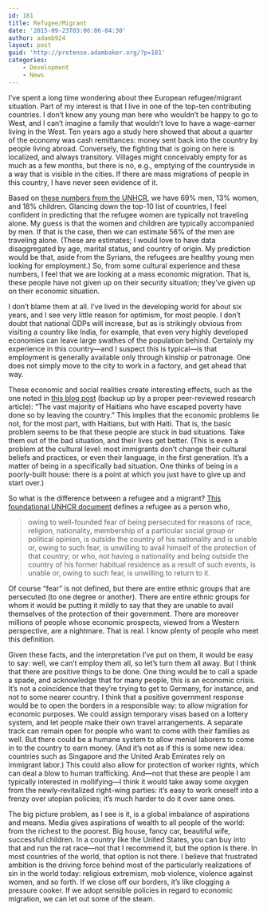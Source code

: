 ```yaml
---
id: 181
title: Refugee/Migrant
date: '2015-09-23T03:06:06-04:30'
author: adamb924
layout: post
guid: 'http://pretense.adambaker.org/?p=181'
categories:
    - Development
    - News
---
```


I’ve spent a long time wondering about thee European refugee/migrant situation. Part of my interest is that I live in one of the top-ten contributing countries. I don’t know any young man here who wouldn’t be happy to go to West, and I can’t imagine a family that wouldn’t love to have a wage-earner living in the West. Ten years ago a study here showed that about a quarter of the economy was cash remittances: money sent back into the country by people living abroad. Conversely, the fighting that is going on here is localized, and always transitory. Villages might conceivably empty for as much as a few months, but there is no, e.g., emptying of the countryside in a way that is visible in the cities. If there are mass migrations of people in this country, I have never seen evidence of it.

Based on [these numbers from the UNHCR](http://data.unhcr.org/mediterranean/regional.php), we have 69% men, 13% women, and 18% children. Glancing down the top-10 list of countries, I feel confident in predicting that the refugee women are typically not traveling alone. My guess is that the women and children are typically accompanied by men. If that is the case, then we can estimate 56% of the men are traveling alone. (These are estimates; I would love to have data disaggregated by age, marital status, and country of origin. My prediction would be that, aside from the Syrians, the refugees are healthy young men looking for employment.) So, from some cultural experience and these numbers, I feel that we are looking at a mass economic migration. That is, these people have not given up on their security situation; they’ve given up on their economic situation.

I don’t blame them at all. I’ve lived in the developing world for about six years, and I see very little reason for optimism, for most people. I don’t doubt that national GDPs will increase, but as is strikingly obvious from visiting a country like India, for example, that even very highly developed economies can leave large swathes of the population behind. Certainly my experience in this country—and I suspect this is typical—is that employment is generally available only through kinship or patronage. One does not simply move to the city to work in a factory, and get ahead that way.

These economic and social realities create interesting effects, such as the one noted in [this blog post](http://foreignpolicy.com/2010/01/27/let-them-leave/) (backup up by a proper peer-reviewed research article): “The vast majority of Haitians who have escaped poverty have done so by leaving the country.” This implies that the economic problems lie not, for the most part, with Haitians, but with Haiti. That is, the basic problem seems to be that these people are stuck in bad situations. Take them out of the bad situation, and their lives get better. (This is even a problem at the cultural level: most immigrants don’t change their cultural beliefs and practices, or even their language, in the first generation. It’s a matter of being in a specifically bad situation. One thinks of being in a poorly-built house: there is a point at which you just have to give up and start over.)

So what is the difference between a refugee and a migrant? [This foundational UNHCR document](http://www.unhcr.org/pages/49da0e466.html) defines a refugee as a person who,

> owing to well-founded fear of being persecuted for reasons of race, religion, nationality, membership of a particular social group or political opinion, is outside the country of his nationality and is unable or, owing to such fear, is unwilling to avail himself of the protection of that country; or who, not having a nationality and being outside the country of his former habitual residence as a result of such events, is unable or, owing to such fear, is unwilling to return to it.

Of course “fear” is not defined, but there are entire ethnic groups that are persecuted (to one degree or another). There are entire ethnic groups for whom it would be putting it mildly to say that they are unable to avail themselves of the protection of their government. There are moreover millions of people whose economic prospects, viewed from a Western perspective, are a nightmare. That is real. I know plenty of people who meet this definition.

Given these facts, and the interpretation I’ve put on them, it would be easy to say: well, we can’t employ them all, so let’s turn them all away. But I think that there are positive things to be done. One thing would be to call a spade a spade, and acknowledge that for many people, this is an economic crisis. It’s not a coincidence that they’re trying to get to Germany, for instance, and not to some nearer country. I think that a positive government response would be to open the borders in a responsible way: to allow migration for economic purposes. We could assign temporary visas based on a lottery system, and let people make their own travel arrangements. A separate track can remain open for people who want to come with their families as well. But there could be a humane system to allow menial laborers to come in to the country to earn money. (And it’s not as if this is some new idea: countries such as Singapore and the United Arab Emirates rely on immigrant labor.) This could also allow for protection of worker rights, which can deal a blow to human trafficking. And—not that these are people I am typically interested in mollifying—I think it would take away some oxygen from the newly-revitalized right-wing parties: it’s easy to work oneself into a frenzy over utopian policies; it’s much harder to do it over sane ones.

The big picture problem, as I see is it, is a global imbalance of aspirations and means. Media gives aspirations of wealth to all people of the world: from the richest to the poorest. Big house, fancy car, beautiful wife, successful children. In a country like the United States, you can buy into that and run the rat race—not that I recommend it, but the option is there. In most countries of the world, that option is not there. I believe that frustrated ambition is the driving force behind most of the particularly realizations of sin in the world today: religious extremism, mob violence, violence against women, and so forth. If we close off our borders, it’s like clogging a pressure cooker. If we adopt sensible policies in regard to economic migration, we can let out some of the steam.